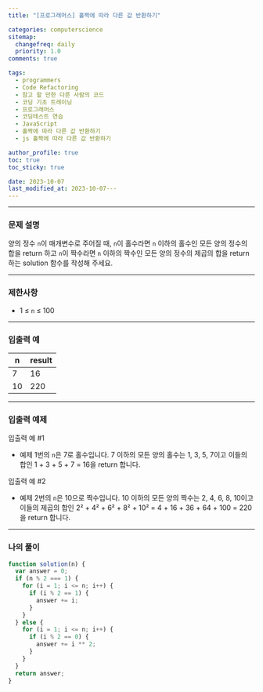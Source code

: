 ```yaml
---
title: "[프로그래머스] 홀짝에 따라 다른 값 반환하기"

categories: computerscience
sitemap:
  changefreq: daily
  priority: 1.0
comments: true

tags:
  - programmers
  - Code Refactoring
  - 참고 할 만한 다른 사람의 코드
  - 코딩 기초 트레이닝
  - 프로그래머스
  - 코딩테스트 연습
  - JavaScript
  - 홀짝에 따라 다른 값 반환하기
  - js 홀짝에 따라 다른 값 반환하기

author_profile: true
toc: true
toc_sticky: true

date: 2023-10-07
last_modified_at: 2023-10-07---
---
```


---

### 문제 설명

양의 정수 `n`이 매개변수로 주어질 때, `n`이 홀수라면 `n` 이하의 홀수인 모든 양의 정수의 합을 return 하고 `n`이 짝수라면 `n` 이하의 짝수인 모든 양의 정수의 제곱의 합을 return 하는 solution 함수를 작성해 주세요.

---

### 제한사항

- 1 ≤ `n` ≤ 100

---

### 입출력 예

| n   | result |
| --- | ------ |
| 7   | 16     |
| 10  | 220    |

---

### 입출력 예제

입출력 예 #1

- 예제 1번의 `n`은 7로 홀수입니다. 7 이하의 모든 양의 홀수는 1, 3, 5, 7이고 이들의 합인 1 + 3 + 5 + 7 = 16을 return 합니다.

입출력 예 #2

- 예제 2번의 `n`은 10으로 짝수입니다. 10 이하의 모든 양의 짝수는 2, 4, 6, 8, 10이고 이들의 제곱의 합인 2² + 4² + 6² + 8² + 10² = 4 + 16 + 36 + 64 + 100 = 220을 return 합니다.

---

### 나의 풀이

```jsx
function solution(n) {
  var answer = 0;
  if (n % 2 === 1) {
    for (i = 1; i <= n; i++) {
      if (i % 2 == 1) {
        answer += i;
      }
    }
  } else {
    for (i = 1; i <= n; i++) {
      if (i % 2 == 0) {
        answer += i ** 2;
      }
    }
  }
  return answer;
}
```
